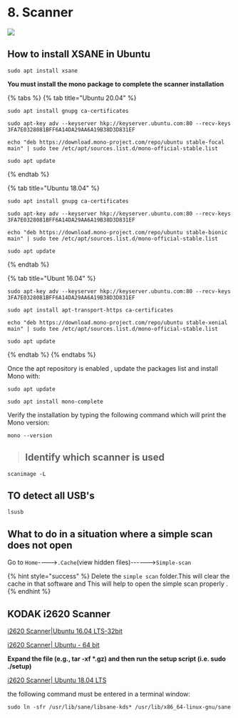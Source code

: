 # 8. Scanner

![](.gitbook/assets/8898-document-scanner.gif)

## How to install XSANE in Ubuntu

```text
sudo apt install xsane
```

**You must install the mono package to complete the scanner installation**

{% tabs %}
{% tab title="Ubuntu 20.04" %}
```text
sudo apt install gnupg ca-certificates
```

```text
sudo apt-key adv --keyserver hkp://keyserver.ubuntu.com:80 --recv-keys 3FA7E0328081BFF6A14DA29AA6A19B38D3D831EF
```

```text
echo "deb https://download.mono-project.com/repo/ubuntu stable-focal main" | sudo tee /etc/apt/sources.list.d/mono-official-stable.list
```

```text
sudo apt update
```
{% endtab %}

{% tab title="Ubuntu 18.04" %}
```text
sudo apt install gnupg ca-certificates
```

```text
sudo apt-key adv --keyserver hkp://keyserver.ubuntu.com:80 --recv-keys 3FA7E0328081BFF6A14DA29AA6A19B38D3D831EF
```

```text
echo "deb https://download.mono-project.com/repo/ubuntu stable-bionic main" | sudo tee /etc/apt/sources.list.d/mono-official-stable.list
```

```text
sudo apt update
```
{% endtab %}

{% tab title="Ubunt 16.04" %}
```text
sudo apt-key adv --keyserver hkp://keyserver.ubuntu.com:80 --recv-keys 3FA7E0328081BFF6A14DA29AA6A19B38D3D831EF

```

```text
sudo apt install apt-transport-https ca-certificates
```

```text
echo "deb https://download.mono-project.com/repo/ubuntu stable-xenial main" | sudo tee /etc/apt/sources.list.d/mono-official-stable.list

```

```text
sudo apt update
```
{% endtab %}
{% endtabs %}

Once the apt repository is enabled , update the packages list and install Mono with:

```text
sudo apt update
```

```text
sudo apt install mono-complete
```

Verify the installation by typing the following command which will print the Mono version:

```text
mono --version
```



> ## Identify which scanner is used

```text
scanimage -L
```



## TO detect all USB's

```text
lsusb
```

## What to do in a situation where a simple scan does not open

Go to `Home`----&gt;`.Cache`\(view hidden files\)------&gt;`Simple-scan`

{% hint style="success" %}
Delete the `simple scan` folder.This will clear the cache in that software and This will help to open the simple scan properly .
{% endhint %}

## KODAK i2620 Scanner

[i2620 Scanner\|Ubuntu 16.04 LTS-32bit](https://resources.kodakalaris.com/docimaging/drivers/LinuxSoftware_i2000_v4.14.i586.deb.tar.gz)

[i2620 Scanner\| Ubuntu - 64 bit](https://resources.kodakalaris.com/docimaging/drivers/LinuxSoftware_i2000_v4.14.x86_64.deb.tar.gz)

**Expand the file \(e.g., tar -xf \*.gz\) and then run the setup script \(i.e. sudo ./setup\)**

[i2620 Scanner\| Ubuntu 18.04 LTS](https://resources.kodakalaris.com/docimaging/drivers/LinuxSoftware_i2000_v4.14.x86_64.deb.tar.gz) 

the following command must be entered in a terminal window:

```text
sudo ln -sfr /usr/lib/sane/libsane-kds* /usr/lib/x86_64-linux-gnu/sane
```




